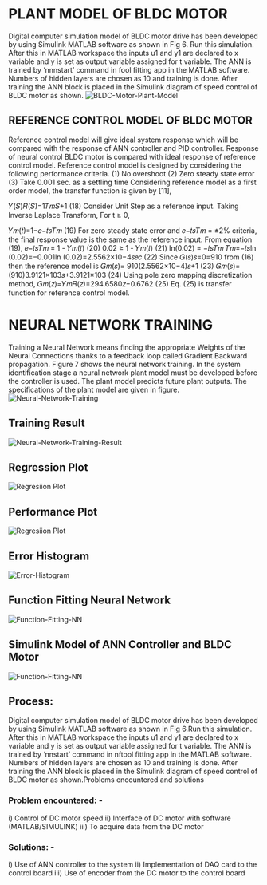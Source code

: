 # PLANT MODEL OF BLDC MOTOR
Digital computer simulation model of BLDC motor drive has been developed by
using Simulink MATLAB software as shown in Fig 6. Run this simulation. After
this in MATLAB workspace the inputs u1 and y1 are declared to x variable and y
is set as output variable assigned for t variable. The ANN is trained by
‘nnnstart’ command in fool fitting app in the MATLAB software. Numbers of
hidden layers are chosen as 10 and training is done. After training the ANN
block is placed in the Simulink diagram of speed control of BLDC motor as shown.
![BLDC-Motor-Plant-Model](<https://github.com/EmAdd9/ANN-PID-Controller/blob/dd425a567245143376868047d0164dbbacd12380/Design%20and%20Implementation/BLDC-Plant-Model.png>)

## REFERENCE CONTROL MODEL OF BLDC MOTOR
Reference control model will give ideal system response which will be compared
with the response of ANN controller and PID controller.
Response of neural control BLDC motor is compared with ideal response of
reference control model. Reference control model is designed by considering the
following performance criteria.
(1) No overshoot
(2) Zero steady state error
(3) Take 0.001 sec. as a settling time
Considering reference model as a first order model, the transfer function is
given by [11],

𝑌(𝑆)𝑅(𝑆)=1𝑇𝑚𝑆+1 (18)
Consider Unit Step as a reference input. Taking Inverse Laplace Transform,
For t ≥ 0,

𝑌𝑚(𝑡)=1−𝑒−𝑡𝑠𝑇𝑚 (19)
For zero steady state error and 𝑒−𝑡𝑠𝑇𝑚 = ±2% criteria, the final response value is the same as the reference input.
From equation (19),  𝑒−𝑡𝑠𝑇𝑚 = 1 - 𝑌𝑚(𝑡) (20)
0.02 ≥ 1 - 𝑌𝑚(𝑡) (21)
ln(0.02) = −𝑡𝑠𝑇𝑚 𝑇𝑚=−𝑡𝑠ln (0.02)=−0.001ln (0.02)=2.5562×10−4𝑠𝑒𝑐 (22) 
Since 𝐺(𝑠)𝑠=0=910 from (16) then the reference model is
𝐺𝑚(𝑠)= 910(2.5562×10−4)𝑠+1 (23) 
𝐺𝑚(𝑠)=(910)3.9121×103𝑠+3.9121×103 (24) 
Using pole zero mapping discretization method, 𝐺𝑚(𝑧)=𝑌𝑚𝑅(𝑧)=294.6580𝑧−0.6762 (25) Eq. (25) is transfer function for reference control model.

# NEURAL NETWORK TRAINING
Training a Neural Network means finding the appropriate Weights of the Neural Connections thanks to a feedback loop called Gradient Backward propagation. Figure 7 shows the neural network training. In the system identification stage a neural network plant model must be developed before the controller is used. The plant model predicts future plant outputs. The specifications of the plant model are given in figure.
![Neural-Network-Training](<https://github.com/EmAdd9/ANN-PID-Controller/blob/dbf33cbf23acca30d5b2a478be2a49ac497e462b/Design%20and%20Implementation/Training-Summary.png>)

## Training Result
![Neural-Network-Training-Result](<https://github.com/EmAdd9/ANN-PID-Controller/blob/dbf33cbf23acca30d5b2a478be2a49ac497e462b/Design%20and%20Implementation/Training-report.png>)

## Regression Plot
![Regresiion Plot](<https://github.com/EmAdd9/ANN-PID-Controller/blob/dbf33cbf23acca30d5b2a478be2a49ac497e462b/Design%20and%20Implementation/Regression-Plot.png>)

## Performance Plot
![Regresiion Plot](<https://github.com/EmAdd9/ANN-PID-Controller/blob/dbf33cbf23acca30d5b2a478be2a49ac497e462b/Design%20and%20Implementation/performace-plot.png>)

## Error Histogram
![Error-Histogram](<https://github.com/EmAdd9/ANN-PID-Controller/blob/dbf33cbf23acca30d5b2a478be2a49ac497e462b/Design%20and%20Implementation/erroe-histogram.png>)

## Function Fitting Neural Network
![Function-Fitting-NN](<https://github.com/EmAdd9/ANN-PID-Controller/blob/dbf33cbf23acca30d5b2a478be2a49ac497e462b/Design%20and%20Implementation/Function-Fitting-NN.png>)

## Simulink Model of ANN Controller and BLDC Motor
![Function-Fitting-NN](<https://github.com/EmAdd9/ANN-PID-Controller/blob/1ec4829b0d6c532e37f14d46ecaf6f26add480b6/Design%20and%20Implementation/Simulink%20Model%20for%20ANN%20Controlled%20BLDC%20motor.png>)

## Process:
Digital computer simulation model of BLDC motor drive has been developed by using Simulink MATLAB software as shown in Fig 6.Run this simulation. After this in MATLAB workspace the inputs u1 and y1 are declared to x variable and y is set as output variable assigned for t variable. The ANN is trained by ‘nnstart’ command in nftool fitting app in the MATLAB software. Numbers of hidden layers are chosen as 10 and training is done. After training the ANN block is placed in the Simulink diagram of speed control of BLDC motor as shown.Problems encountered and solutions

### Problem encountered: - 
i) Control of DC motor speed
ii) Interface of DC motor with software (MATLAB/SIMULINK)
iii) To acquire data from the DC motor

### Solutions: -
i) Use of ANN controller to the system
ii) Implementation of DAQ card to the control board
iii) Use of encoder from the DC motor to the control board
